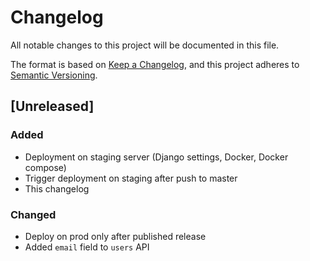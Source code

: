 # Changelog

All notable changes to this project will be documented in this file.

The format is based on [Keep a Changelog](https://keepachangelog.com/en/1.0.0/),
and this project adheres to [Semantic Versioning](https://semver.org/spec/v2.0.0.html).

## [Unreleased]

### Added

- Deployment on staging server (Django settings, Docker, Docker compose)
- Trigger deployment on staging after push to master
- This changelog

### Changed

- Deploy on prod only after published release
- Added `email` field to `users` API
